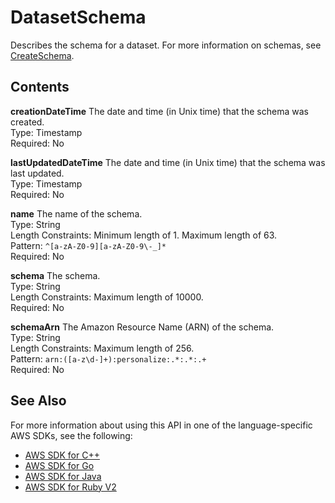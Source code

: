 # DatasetSchema<a name="API_DatasetSchema"></a>

Describes the schema for a dataset\. For more information on schemas, see [CreateSchema](API_CreateSchema.md)\.

## Contents<a name="API_DatasetSchema_Contents"></a>

 **creationDateTime**   <a name="personalize-Type-DatasetSchema-creationDateTime"></a>
The date and time \(in Unix time\) that the schema was created\.  
Type: Timestamp  
Required: No

 **lastUpdatedDateTime**   <a name="personalize-Type-DatasetSchema-lastUpdatedDateTime"></a>
The date and time \(in Unix time\) that the schema was last updated\.  
Type: Timestamp  
Required: No

 **name**   <a name="personalize-Type-DatasetSchema-name"></a>
The name of the schema\.  
Type: String  
Length Constraints: Minimum length of 1\. Maximum length of 63\.  
Pattern: `^[a-zA-Z0-9][a-zA-Z0-9\-_]*`   
Required: No

 **schema**   <a name="personalize-Type-DatasetSchema-schema"></a>
The schema\.  
Type: String  
Length Constraints: Maximum length of 10000\.  
Required: No

 **schemaArn**   <a name="personalize-Type-DatasetSchema-schemaArn"></a>
The Amazon Resource Name \(ARN\) of the schema\.  
Type: String  
Length Constraints: Maximum length of 256\.  
Pattern: `arn:([a-z\d-]+):personalize:.*:.*:.+`   
Required: No

## See Also<a name="API_DatasetSchema_SeeAlso"></a>

For more information about using this API in one of the language\-specific AWS SDKs, see the following:
+  [AWS SDK for C\+\+](https://docs.aws.amazon.com/goto/SdkForCpp/personalize-2018-05-22/DatasetSchema) 
+  [AWS SDK for Go](https://docs.aws.amazon.com/goto/SdkForGoV1/personalize-2018-05-22/DatasetSchema) 
+  [AWS SDK for Java](https://docs.aws.amazon.com/goto/SdkForJava/personalize-2018-05-22/DatasetSchema) 
+  [AWS SDK for Ruby V2](https://docs.aws.amazon.com/goto/SdkForRubyV2/personalize-2018-05-22/DatasetSchema) 
